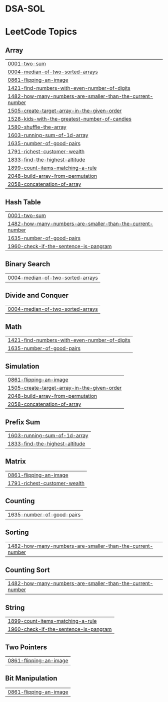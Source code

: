 # DSA-SOL
<!---LeetCode Topics Start-->
# LeetCode Topics
## Array
|  |
| ------- |
| [0001-two-sum](https://github.com/Iamfaizanshaikh/DSA-SOL/tree/master/0001-two-sum) |
| [0004-median-of-two-sorted-arrays](https://github.com/Iamfaizanshaikh/DSA-SOL/tree/master/0004-median-of-two-sorted-arrays) |
| [0861-flipping-an-image](https://github.com/Iamfaizanshaikh/DSA-SOL/tree/master/0861-flipping-an-image) |
| [1421-find-numbers-with-even-number-of-digits](https://github.com/Iamfaizanshaikh/DSA-SOL/tree/master/1421-find-numbers-with-even-number-of-digits) |
| [1482-how-many-numbers-are-smaller-than-the-current-number](https://github.com/Iamfaizanshaikh/DSA-SOL/tree/master/1482-how-many-numbers-are-smaller-than-the-current-number) |
| [1505-create-target-array-in-the-given-order](https://github.com/Iamfaizanshaikh/DSA-SOL/tree/master/1505-create-target-array-in-the-given-order) |
| [1528-kids-with-the-greatest-number-of-candies](https://github.com/Iamfaizanshaikh/DSA-SOL/tree/master/1528-kids-with-the-greatest-number-of-candies) |
| [1580-shuffle-the-array](https://github.com/Iamfaizanshaikh/DSA-SOL/tree/master/1580-shuffle-the-array) |
| [1603-running-sum-of-1d-array](https://github.com/Iamfaizanshaikh/DSA-SOL/tree/master/1603-running-sum-of-1d-array) |
| [1635-number-of-good-pairs](https://github.com/Iamfaizanshaikh/DSA-SOL/tree/master/1635-number-of-good-pairs) |
| [1791-richest-customer-wealth](https://github.com/Iamfaizanshaikh/DSA-SOL/tree/master/1791-richest-customer-wealth) |
| [1833-find-the-highest-altitude](https://github.com/Iamfaizanshaikh/DSA-SOL/tree/master/1833-find-the-highest-altitude) |
| [1899-count-items-matching-a-rule](https://github.com/Iamfaizanshaikh/DSA-SOL/tree/master/1899-count-items-matching-a-rule) |
| [2048-build-array-from-permutation](https://github.com/Iamfaizanshaikh/DSA-SOL/tree/master/2048-build-array-from-permutation) |
| [2058-concatenation-of-array](https://github.com/Iamfaizanshaikh/DSA-SOL/tree/master/2058-concatenation-of-array) |
## Hash Table
|  |
| ------- |
| [0001-two-sum](https://github.com/Iamfaizanshaikh/DSA-SOL/tree/master/0001-two-sum) |
| [1482-how-many-numbers-are-smaller-than-the-current-number](https://github.com/Iamfaizanshaikh/DSA-SOL/tree/master/1482-how-many-numbers-are-smaller-than-the-current-number) |
| [1635-number-of-good-pairs](https://github.com/Iamfaizanshaikh/DSA-SOL/tree/master/1635-number-of-good-pairs) |
| [1960-check-if-the-sentence-is-pangram](https://github.com/Iamfaizanshaikh/DSA-SOL/tree/master/1960-check-if-the-sentence-is-pangram) |
## Binary Search
|  |
| ------- |
| [0004-median-of-two-sorted-arrays](https://github.com/Iamfaizanshaikh/DSA-SOL/tree/master/0004-median-of-two-sorted-arrays) |
## Divide and Conquer
|  |
| ------- |
| [0004-median-of-two-sorted-arrays](https://github.com/Iamfaizanshaikh/DSA-SOL/tree/master/0004-median-of-two-sorted-arrays) |
## Math
|  |
| ------- |
| [1421-find-numbers-with-even-number-of-digits](https://github.com/Iamfaizanshaikh/DSA-SOL/tree/master/1421-find-numbers-with-even-number-of-digits) |
| [1635-number-of-good-pairs](https://github.com/Iamfaizanshaikh/DSA-SOL/tree/master/1635-number-of-good-pairs) |
## Simulation
|  |
| ------- |
| [0861-flipping-an-image](https://github.com/Iamfaizanshaikh/DSA-SOL/tree/master/0861-flipping-an-image) |
| [1505-create-target-array-in-the-given-order](https://github.com/Iamfaizanshaikh/DSA-SOL/tree/master/1505-create-target-array-in-the-given-order) |
| [2048-build-array-from-permutation](https://github.com/Iamfaizanshaikh/DSA-SOL/tree/master/2048-build-array-from-permutation) |
| [2058-concatenation-of-array](https://github.com/Iamfaizanshaikh/DSA-SOL/tree/master/2058-concatenation-of-array) |
## Prefix Sum
|  |
| ------- |
| [1603-running-sum-of-1d-array](https://github.com/Iamfaizanshaikh/DSA-SOL/tree/master/1603-running-sum-of-1d-array) |
| [1833-find-the-highest-altitude](https://github.com/Iamfaizanshaikh/DSA-SOL/tree/master/1833-find-the-highest-altitude) |
## Matrix
|  |
| ------- |
| [0861-flipping-an-image](https://github.com/Iamfaizanshaikh/DSA-SOL/tree/master/0861-flipping-an-image) |
| [1791-richest-customer-wealth](https://github.com/Iamfaizanshaikh/DSA-SOL/tree/master/1791-richest-customer-wealth) |
## Counting
|  |
| ------- |
| [1635-number-of-good-pairs](https://github.com/Iamfaizanshaikh/DSA-SOL/tree/master/1635-number-of-good-pairs) |
## Sorting
|  |
| ------- |
| [1482-how-many-numbers-are-smaller-than-the-current-number](https://github.com/Iamfaizanshaikh/DSA-SOL/tree/master/1482-how-many-numbers-are-smaller-than-the-current-number) |
## Counting Sort
|  |
| ------- |
| [1482-how-many-numbers-are-smaller-than-the-current-number](https://github.com/Iamfaizanshaikh/DSA-SOL/tree/master/1482-how-many-numbers-are-smaller-than-the-current-number) |
## String
|  |
| ------- |
| [1899-count-items-matching-a-rule](https://github.com/Iamfaizanshaikh/DSA-SOL/tree/master/1899-count-items-matching-a-rule) |
| [1960-check-if-the-sentence-is-pangram](https://github.com/Iamfaizanshaikh/DSA-SOL/tree/master/1960-check-if-the-sentence-is-pangram) |
## Two Pointers
|  |
| ------- |
| [0861-flipping-an-image](https://github.com/Iamfaizanshaikh/DSA-SOL/tree/master/0861-flipping-an-image) |
## Bit Manipulation
|  |
| ------- |
| [0861-flipping-an-image](https://github.com/Iamfaizanshaikh/DSA-SOL/tree/master/0861-flipping-an-image) |
<!---LeetCode Topics End-->